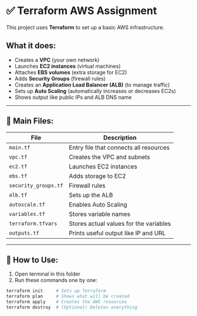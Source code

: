 # ✅ Terraform AWS Assignment

This project uses **Terraform** to set up a basic AWS infrastructure.

##  What it does:

- Creates a **VPC** (your own network)
- Launches **EC2 instances** (virtual machines)
- Attaches **EBS volumes** (extra storage for EC2)
- Adds **Security Groups** (firewall rules)
- Creates an **Application Load Balancer (ALB)** (to manage traffic)
- Sets up **Auto Scaling** (automatically increases or decreases EC2s)
- Shows output like public IPs and ALB DNS name

---

## 📁 Main Files:

| File               | Description                                 |
|--------------------|---------------------------------------------|
| `main.tf`          | Entry file that connects all resources      |
| `vpc.tf`           | Creates the VPC and subnets                 |
| `ec2.tf`           | Launches EC2 instances                      |
| `ebs.tf`           | Adds storage to EC2                         |
| `security_groups.tf`| Firewall rules                             |
| `alb.tf`           | Sets up the ALB                             |
| `autoscale.tf`     | Enables Auto Scaling                        |
| `variables.tf`     | Stores variable names                       |
| `terraform.tfvars` | Stores actual values for the variables      |
| `outputs.tf`       | Prints useful output like IP and URL        |

---

## 🚀 How to Use:

1. Open terminal in this folder  
2. Run these commands one by one:

```bash
terraform init     # Sets up Terraform
terraform plan     # Shows what will be created
terraform apply    # Creates the AWS resources
terraform destroy  # (Optional) Deletes everything
